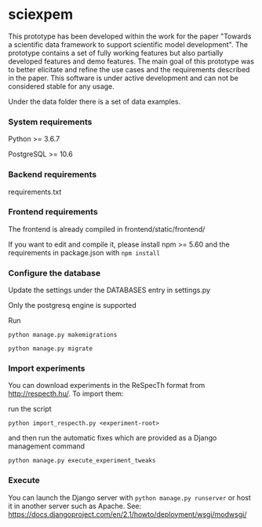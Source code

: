 # sciexpem

This prototype has been developed within the work for the paper
"Towards a scientific data framework to support scientific model development". The prototype contains a set of fully working features but also partially developed features and demo features. The main goal of this prototype was to better elicitate and refine the use cases and the requirements described in the paper.
This software is under active development and can not be considered stable for any usage.

Under the data folder there is a set of data examples.

### System requirements

Python >= 3.6.7

PostgreSQL >= 10.6

### Backend requirements

requirements.txt

### Frontend requirements

The frontend is already compiled in frontend/static/frontend/

If you want to edit and compile it, please install npm >= 5.60
and the requirements in package.json with `npm install`

### Configure the database

Update the settings under the DATABASES entry in settings.py

Only the postgresq engine is supported

Run

`python manage.py makemigrations`

`python manage.py migrate`

### Import experiments

You can download experiments in the ReSpecTh format from http://respecth.hu/. To import them:

run the script 

`python import_respecth.py <experiment-root>`

and then run the automatic fixes which are provided as a Django management command

`python manage.py execute_experiment_tweaks`

### Execute

You can launch the Django server with
`python manage.py runserver`
or host it in another server such as Apache. See: https://docs.djangoproject.com/en/2.1/howto/deployment/wsgi/modwsgi/

